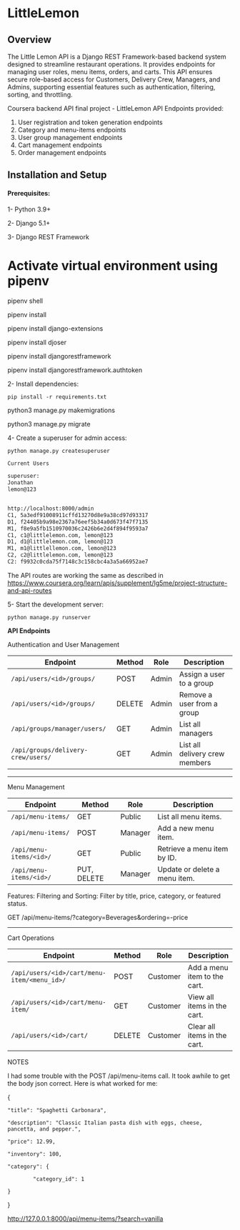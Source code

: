 # LittleLemon

## Overview

The Little Lemon API is a Django REST Framework-based backend system designed to streamline restaurant operations. It provides endpoints for managing user roles, menu items, orders, and carts. This API ensures secure role-based access for Customers, Delivery Crew, Managers, and Admins, supporting essential features such as authentication, filtering, sorting, and throttling.

Coursera backend API final project - LittleLemon API
Endpoints provided:
1. User registration and token generation endpoints
2. Category and menu-items endpoints
3. User group management endpoints
4. Cart management endpoints
5. Order management endpoints

## Installation and Setup

#### Prerequisites:

1- Python 3.9+

2- Django 5.1+

3- Django REST Framework

# Activate virtual environment using pipenv

pipenv shell

pipenv install

pipenv install django-extensions

pipenv install djoser

pipenv install djangorestframework

pipenv install djangorestframework.authtoken

2- Install dependencies:

    pip install -r requirements.txt

python3 manage.py makemigrations

python3 manage.py migrate

4- Create a superuser for admin access:

    python manage.py createsuperuser

```sh
Current Users
```

```sh
superuser: 
Jonathan
lemon@123


http://localhost:8000/admin
C1, 5a3edf91008911cffd13270d8e9a38cd97d93317
D1, f24405b9a98e2367a76eef5b34a0d673f47f7135
M1, f8e9a5fb1510970036c2426b6e2d4f894f9593a7
C1, c1@littlelemon.com, lemon@123
D1, d1@littlelemon.com, lemon@123
M1, m1@littlellemon.com, lemon@123
C2, c2@littlelemon.com, lemon@123
C2: f9932c0cda75f7148c3c158cbc4a3a5a66952ae7


```

The API routes are working the same as described in https://www.coursera.org/learn/apis/supplement/Ig5me/project-structure-and-api-routes

5- Start the development server:

    python manage.py runserver

**API Endpoints**

Authentication and User Management

| Endpoint                         | Method | Role  | Description                     |
|----------------------------------|--------|-------|---------------------------------|
| `/api/users/<id>/groups/`          | POST   | Admin | Assign a user to a group        |
| `/api/users/<id>/groups/ `        | DELETE | Admin | Remove a user from a group      |
| `/api/groups/manager/users/`       | GET    | Admin | List all managers               |
| `/api/groups/delivery-crew/users/` | GET    | Admin | List all delivery crew members  |

---

Menu Management

| Endpoint                | Method        | Role     | Description                  |
|-------------------------|---------------|----------|------------------------------|
| `/api/menu-items/`      | GET           | Public   | List all menu items.         |
| `/api/menu-items/`      | POST          | Manager  | Add a new menu item.         |
| `/api/menu-items/<id>/` | GET           | Public   | Retrieve a menu item by ID.  |
| `/api/menu-items/<id>/` | PUT, DELETE   | Manager  | Update or delete a menu item.|
Features:
Filtering and Sorting: Filter by title, price, category, or featured status.

GET /api/menu-items/?category=Beverages&ordering=-price

---

Cart Operations

| Endpoint                                   | Method | Role      | Description                  |
|-------------------------------------------|--------|-----------|------------------------------|
| `/api/users/<id>/cart/menu-item/<menu_id>/`   | POST   | Customer  | Add a menu item to the cart. |
| `/api/users/<id>/cart/menu-item/`             | GET    | Customer  | View all items in the cart.  |
| `/api/users/<id>/cart/`                       | DELETE | Customer  | Clear all items in the cart. |


NOTES

I had some trouble with the POST /api/menu-items call. It took awhile to get the body json correct. Here is what worked for me:

{

    "title": "Spaghetti Carbonara",
    
    "description": "Classic Italian pasta dish with eggs, cheese, pancetta, and pepper.",
    
    "price": 12.99,
	
    "inventory": 100,
    
    "category": {
			
            "category_id": 1
	
    }

}

http://127.0.0.1:8000/api/menu-items/?search=vanilla
